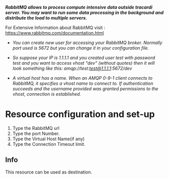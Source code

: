 ***RabbitMQ allows to process compute intensive data outside tracardi server. You may want to run some data processing in
the background and distribute the load to multiple servers.***

For Extensive Information about RabbitMQ visit : https://www.rabbitmq.com/documentation.html

- _You can create new user for accessing your RabbitMQ broker. Normally port used is 5672 but you can change it in your configuration file._

- _So suppose your IP is 1.1.1.1 and you created user test with password test and you want to access vhost "dev" (without quotes) then it will look something like this:
amqp://test:test@1.1.1.1:5672/dev_

- _A virtual host has a name. When an AMQP 0-9-1 client connects to RabbitMQ, it specifies a vhost name to connect to. If authentication succeeds and the username provided was granted permissions to the vhost, connection is established._

# Resource configuration and set-up

1. Type the RabbitMQ url
2. Type the port Number.
3. Type the Virtual Host Name(if any)
4. Type the Connection Timeout limit.

## Info

This resource can be used as destination.
